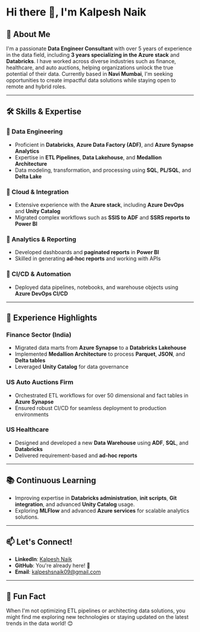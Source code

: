 # Hi there 👋, I'm Kalpesh Naik

## 🚀 About Me

I'm a passionate **Data Engineer Consultant** with over 5 years of experience in the data field, including **3 years specializing in the Azure stack** and **Databricks**. I have worked across diverse industries such as finance, healthcare, and auto auctions, helping organizations unlock the true potential of their data. Currently based in **Navi Mumbai**, I'm seeking opportunities to create impactful data solutions while staying open to remote and hybrid roles.

---

## 🛠️ Skills & Expertise

### 🔹 Data Engineering
- Proficient in **Databricks**, **Azure Data Factory (ADF)**, and **Azure Synapse Analytics**  
- Expertise in **ETL Pipelines**, **Data Lakehouse**, and **Medallion Architecture**  
- Data modeling, transformation, and processing using **SQL**, **PL/SQL**, and **Delta Lake**

### 🔹 Cloud & Integration
- Extensive experience with the **Azure stack**, including **Azure DevOps** and **Unity Catalog**  
- Migrated complex workflows such as **SSIS to ADF** and **SSRS reports to Power BI**

### 🔹 Analytics & Reporting
- Developed dashboards and **paginated reports** in **Power BI**  
- Skilled in generating **ad-hoc reports** and working with APIs  

### 🔹 CI/CD & Automation
- Deployed data pipelines, notebooks, and warehouse objects using **Azure DevOps CI/CD**  

---

## 💼 Experience Highlights  

### Finance Sector (India)  
- Migrated data marts from **Azure Synapse** to a **Databricks Lakehouse**  
- Implemented **Medallion Architecture** to process **Parquet**, **JSON**, and **Delta tables**  
- Leveraged **Unity Catalog** for data governance  

### US Auto Auctions Firm  
- Orchestrated ETL workflows for over 50 dimensional and fact tables in **Azure Synapse**  
- Ensured robust CI/CD for seamless deployment to production environments  

### US Healthcare  
- Designed and developed a new **Data Warehouse** using **ADF**, **SQL**, and **Databricks**  
- Delivered requirement-based and **ad-hoc reports**  

---

## 📚 Continuous Learning

- Improving expertise in **Databricks administration**, **init scripts**, **Git integration**, and advanced **Unity Catalog** usage.  
- Exploring **MLFlow** and advanced **Azure services** for scalable analytics solutions.

---

## 📫 Let's Connect!

- **LinkedIn**: [Kalpesh Naik]([https://linkedin.com/in/kalpesh-naik](https://www.linkedin.com/in/kalpesh-naik-20ab28190))  
- **GitHub**: You're already here! 🚀  
- **Email**: [kalpeshsnaik09@gmail.com](mailto:kalpeshsnaik09@gmail.com)  

---

## 🌟 Fun Fact  

When I'm not optimizing ETL pipelines or architecting data solutions, you might find me exploring new technologies or staying updated on the latest trends in the data world! 😊  

